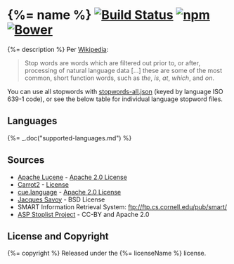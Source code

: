 # {%= name %} [![Build Status](https://travis-ci.org/6/stopwords-json.svg?branch=travis)](https://travis-ci.org/6/stopwords-json) [![npm](https://img.shields.io/npm/v/stopwords-json.svg?maxAge=3600)](https://www.npmjs.com/package/stopwords-json) [![Bower](https://img.shields.io/bower/v/stopwords-json.svg?maxAge=3600)](https://bower.io/)

{%= description %} Per [Wikipedia](http://en.wikipedia.org/wiki/Stop_words):

> Stop words are words which are filtered out prior to, or after, processing of natural language data [...] these are some of the most common, short function words, such as *the*, *is*, *at*, *which*, and *on*.

You can use all stopwords with [stopwords-all.json](stopwords-all.json) (keyed by language ISO 639-1 code), or see the below table for individual language stopword files.

## Languages
{%= _.doc("supported-languages.md") %}

## Sources

- [Apache Lucene](http://lucene.apache.org/) - [Apache 2.0 License](http://www.apache.org/licenses/LICENSE-2.0)
- [Carrot2](https://github.com/carrot2/carrot2) - [License](http://project.carrot2.org/license.html)
- [cue.language](https://github.com/vcl/cue.language) - [Apache 2.0 License](https://github.com/vcl/cue.language/blob/master/license.txt)
- [Jacques Savoy](http://members.unine.ch/jacques.savoy/clef/index.html) - BSD License
- SMART Information Retrieval System: ftp://ftp.cs.cornell.edu/pub/smart/
- [ASP Stoplist Project](https://github.com/dohliam/more-stoplists) - CC-BY and Apache 2.0

## License and Copyright
{%= copyright %}
Released under the {%= licenseName %} license.
